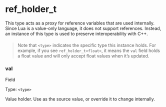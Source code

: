 # ref\_holder\_t

This type acts as a proxy for reference variables that are used internally. Since Lua is a value-only language, it does not support references. Instead, an instance of this type is used to preserve interoperability with C++.

> ####
>
> Note that `<type>` indicates the specific type this instance holds. For example, if you see `ref_holder_t<float>`, it means the `val` field holds a float value and will only accept float values when it’s updated.

### val﻿ <a href="#val" id="val"></a>

Field

Type: `<type>`

Value holder. Use as the source value, or override it to change internally.
